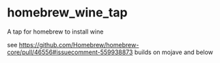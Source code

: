 # homebrew_wine_tap

A tap for homebrew to install wine

see https://github.com/Homebrew/homebrew-core/pull/46556#issuecomment-559938873
builds on mojave and below

